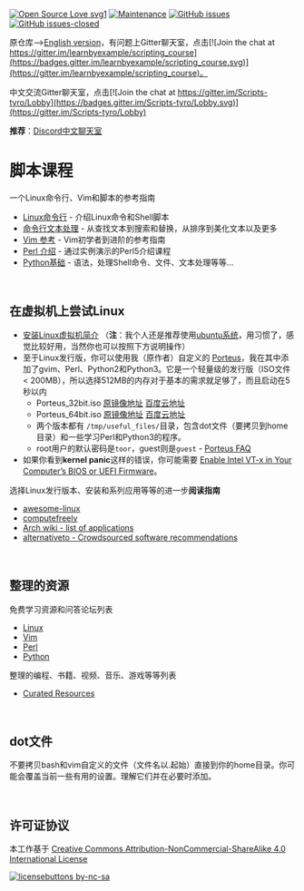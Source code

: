 [![Open Source Love svg1](https://badges.frapsoft.com/os/v1/open-source.svg?v=103)](https://github.com/ellerbrock/open-source-badges/) [![Maintenance](https://img.shields.io/badge/Maintained%3F-yes-green.svg)](https://GitHub.com/ShixiangWang/scripting_course/graphs/commit-activity) [![GitHub issues](https://img.shields.io/github/issues/ShixiangWang/scripting_course.svg)](https://GitHub.com/ShixiangWang/scripting_course/issues/) [![GitHub issues-closed](https://img.shields.io/github/issues-closed/ShixiangWang/scripting_course.svg)](https://GitHub.com/ShixiangWang/scripting_course/issues?q=is%3Aissue+is%3Aclosed) 

原仓库-->[English version](https://github.com/learnbyexample/scripting_course)，有问题上Gitter聊天室，点击[![Join the chat at https://gitter.im/learnbyexample/scripting_course](https://badges.gitter.im/learnbyexample/scripting_course.svg)](https://gitter.im/learnbyexample/scripting_course)。

中文交流Gitter聊天室，点击[![Join the chat at https://gitter.im/Scripts-tyro/Lobby](https://badges.gitter.im/Scripts-tyro/Lobby.svg)](https://gitter.im/Scripts-tyro/Lobby)

**推荐**：[Discord中文聊天室](https://discord.gg/7TNWGn)

# 脚本课程

一个Linux命令行、Vim和脚本的参考指南

* [Linux命令行](https://github.com/ShixiangWang/Linux_command_line) - 介绍Linux命令和Shell脚本
* [命令行文本处理](https://github.com/ShixiangWang/Command-line-text-processing) - 从查找文本到搜索和替换，从排序到美化文本以及更多 
* [Vim 参考](https://github.com/ShixiangWang/vim_reference) - Vim初学者到进阶的参考指南
* [Perl 介绍](https://github.com/ShixiangWang/Perl_intro) - 通过实例演示的Perl5介绍课程
* [Python基础](https://github.com/ShixiangWang/Python_Basics) - 语法，处理Shell命令、文件、文本处理等等...

<br>

## 在虚拟机上尝试Linux

* [安装Linux虚拟机简介](https://jingyan.baidu.com/article/14bd256e0ca52ebb6d26129c.html) （**注**：我个人还是推荐使用[ubuntu系统](https://www.ubuntu.com/download/desktop)，用习惯了，感觉比较好用，当然你也可以按照下方说明操作）
* 至于Linux发行版，你可以使用我（原作者）自定义的 [Porteus](http://build.porteus.org/)，我在其中添加了gvim、Perl、Python2和Python3。它是一个轻量级的发行版（ISO文件 < 200MB），所以选择512MB的内存对于基本的需求就足够了，而且启动在5秒以内
  * Porteus_32bit.iso [原镜像地址](https://drive.google.com/open?id=0B7SzVctdXWlUYy1QZG1NX2xyYVk) [百度云地址](https://pan.baidu.com/s/1o9AqrYM)
  * Porteus_64bit.iso [原镜像地址](https://drive.google.com/open?id=0B7SzVctdXWlUV3kyNlhMU29PMUk) [百度云地址](https://pan.baidu.com/s/1kW7E9aZ)
  * 两个版本都有 `/tmp/useful_files/`目录，包含dot文件（要拷贝到home目录）和一些学习Perl和Python3的程序。
  * root用户的默认密码是`toor`，guest则是`guest` -  [Porteus FAQ](http://www.porteus.org/faq.html)
* 如果你看到**kernel panic**这样的错误，你可能需要 [Enable Intel VT-x in Your Computer’s BIOS or UEFI Firmware](http://www.howtogeek.com/213795/how-to-enable-intel-vt-x-in-your-computers-bios-or-uefi-firmware/)。

选择Linux发行版本、安装和系列应用等等的进一步**阅读指南**

* [awesome-linux](https://github.com/aleksandar-todorovic/awesome-linux#distributions)
* [computefreely](http://computefreely.org/)
* [Arch wiki - list of applications](https://wiki.archlinux.org/index.php/List_of_applications)
* [alternativeto - Crowdsourced software recommendations](http://alternativeto.net/)

<br>

## 整理的资源

免费学习资源和问答论坛列表

* [Linux](./Linux_curated_resources.md)
* [Vim](./Vim_curated_resources.md)
* [Perl](./Perl_curated_resources.md)
* [Python](./Python_curated_resources.md)

整理的编程、书籍、视频、音乐、游戏等等列表

* [Curated Resources](https://github.com/ShixiangWang/curated_resources)

<br>

## dot文件

不要拷贝bash和vim自定义的文件（文件名以.起始）直接到你的home目录。你可能会覆盖当前一些有用的设置。理解它们并在必要时添加。

<br>

## 许可证协议
本工作基于 [Creative Commons Attribution-NonCommercial-ShareAlike 4.0 International License](http://creativecommons.org/licenses/by-nc-sa/4.0/)

[![licensebuttons by-nc-sa](https://licensebuttons.net/l/by-nc-sa/3.0/88x31.png)](https://creativecommons.org/licenses/by-nc-sa/4.0)
